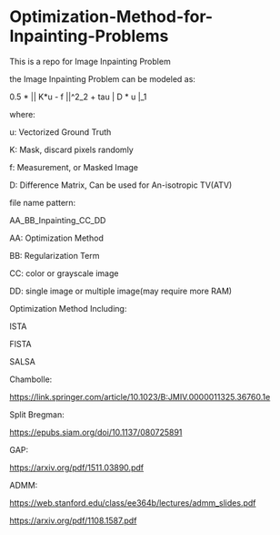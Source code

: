 # Optimization-Method-for-Inpainting-Problems
This is a repo for Image Inpainting Problem

the Image Inpainting Problem can be modeled as:

0.5 * || K*u - f ||^2_2 + tau | D * u |_1

where:

u: Vectorized Ground Truth

K: Mask, discard pixels randomly

f: Measurement, or Masked Image

D: Difference Matrix, Can be used for An-isotropic TV(ATV)


file name pattern:

AA_BB_Inpainting_CC_DD

AA: Optimization Method

BB: Regularization Term

CC: color or grayscale image

DD: single image or multiple image(may require more RAM)

Optimization Method Including:

ISTA

FISTA

SALSA

Chambolle:

  https://link.springer.com/article/10.1023/B:JMIV.0000011325.36760.1e
  
Split Bregman:

  https://epubs.siam.org/doi/10.1137/080725891
  
GAP:

  https://arxiv.org/pdf/1511.03890.pdf  
  
ADMM:

  https://web.stanford.edu/class/ee364b/lectures/admm_slides.pdf
  
  https://arxiv.org/pdf/1108.1587.pdf
